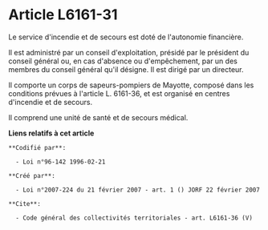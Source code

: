 # Article L6161-31

Le service d'incendie et de secours est doté de l'autonomie financière. 

Il est administré par un conseil d'exploitation, présidé par le président du conseil général ou, en cas d'absence ou
d'empêchement, par un des membres du conseil général qu'il désigne. Il est dirigé par un directeur. 

Il comporte un corps de sapeurs-pompiers de Mayotte, composé dans les conditions prévues à l'article L. 6161-36, et est
organisé en centres d'incendie et de secours. 

Il comprend une unité de santé et de secours médical.

**Liens relatifs à cet article**

	**Codifié par**:

	  - Loi n°96-142 1996-02-21

	**Créé par**:

	  - Loi n°2007-224 du 21 février 2007 - art. 1 () JORF 22 février 2007

	**Cite**:

	  - Code général des collectivités territoriales - art. L6161-36 (V)
